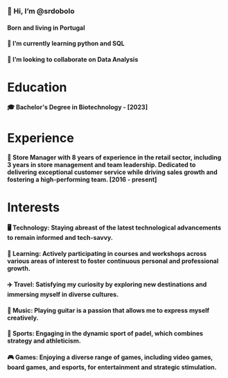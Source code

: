 ### 👋 Hi, I’m @srdobolo
#### Born and living in Portugal
#### 🌱 I’m currently learning python and SQL 
#### 💞️ I’m looking to collaborate on Data Analysis


# Education
#### 🎓 Bachelor's Degree in Biotechnology - [2023]


# Experience
#### 💼 Store Manager with 8 years of experience in the retail sector, including 3 years in store management and team leadership. Dedicated to delivering exceptional customer service while driving sales growth and fostering a high-performing team. [2016 - present]


# Interests
#### 🖥️ Technology: Staying abreast of the latest technological advancements to remain informed and tech-savvy.
#### 🧠 Learning: Actively participating in courses and workshops across various areas of interest to foster continuous personal and professional growth.
#### ✈️ Travel: Satisfying my curiosity by exploring new destinations and immersing myself in diverse cultures.
#### 🎵 Music: Playing guitar is a passion that allows me to express myself creatively.
#### 🎾 Sports: Engaging in the dynamic sport of padel, which combines strategy and athleticism.
#### 🎮 Games: Enjoying a diverse range of games, including video games, board games, and esports, for entertainment and strategic stimulation.

<!---
srdobolo/srdobolo is a ✨ special ✨ repository because its `README.md` (this file) appears on your GitHub profile.
You can click the Preview link to take a look at your changes.
--->
